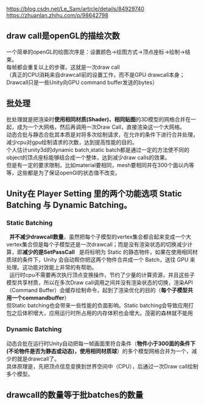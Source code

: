 https://blog.csdn.net/Le_Sam/article/details/84929740   
https://zhuanlan.zhihu.com/p/98642798    


## draw call是openGL的描绘次数  
一个简单的openGL的绘图次序是：设置颜色→绘图方式→顶点座标→绘制→结束。  
每帧都会重复以上的步骤。这就是一次draw call  
（真正的CPU消耗来自drawcall前的设置工作，而不是GPU drawcall本身；Drawcall只是一些Unity向GPU command buffer发送的bytes）  
  
## 批处理
批处理就是把渲染时**使用相同材质(Shader)、相同贴图**的3D模型的网格合并在一起，成为一个大网格，然后再调用一次Draw Call，直接渲染这一个大网格。  
动态合批与静态合批其本质是对将多次绘制请求，在允许的条件下进行合并处理，减少cpu对gpu绘制请求的次数，达到提高性能的目的。  
个人估计unity3d的dynamic batch,static batch都是通过一定的方法使不同的object的顶点座标能够结合成一个整体，达到减少draw calls的效果。  
但是有一定的要求限制，比如material要相同，mesh要相同并在300个面以内等等，这些都是为了保证openGl的状态值不改变。  


## Unity在 Player Setting 里的两个功能选项 Static Batching 与 Dynamic Batching。
### Static Batching 
&nbsp;&nbsp;**并不减少drawcall数量**，虽然把每个子模型的vertex集合都合起来变成一个大vertex集合但是每个子模型还是一次drawcall；而是没有渲染状态的切换减少计算，即**减少的是SetPassCall**
  &nbsp;&nbsp;是将标明为 Static 的静态物件，如果在使用相同材质球的条件下，Unity 会自动帮你把这两个物件合并成一个 Batch，送往 GPU 来处理。这功能对效能上非常的有帮助。  
  &nbsp;&nbsp;运行时cpu不需要再次执行顶点变换操作，节约了少量的计算资源，并且这些子模型共享材质，所以在多次Draw call调用之间并没有渲染状态的切换，渲染API（Command Buffer）会缓存绘制命令，起到了渲染优化的目的（**每个子模型共用一个commandbuffer**）   
  但Static batching也会带来一些性能的负面影响。Static batching会导致应用打包之后体积增大，应用运行时所占用的内存体积也会增大。茂密的森林就不能用   
### Dynamic Batching   
  动态合批在运行时Unity自动把每一帧画面里符合条件（**物件小于300面的条件下(不论物件是否为静态或动态)，使用相同材质球**）的多个模型网格合并为一个，减少的就是drawcall了。  
  具体原理是，先把顶点信息变换到世界空间中（CPU），后通过一次Draw call绘制多个模型。  


## drawcall的数量等于批batches的数量
